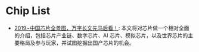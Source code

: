 # Chip List

- [2019~中国芯片全景图，万字长文先马后看！](https://mp.weixin.qq.com/s/7-ONDI7HpRRUIc15sr2trQ): 本文将对芯片做一个相对全面的介绍，包括芯片产业链、数字芯片、AI 芯片、模拟芯片，以及世界芯片的主要格局及参与玩家，并试图挖掘出国产芯片的机会。
